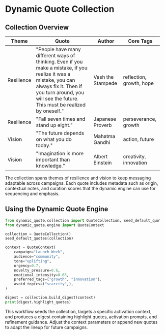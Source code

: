 <!-- deno-fmt-ignore-file -->

# Dynamic Quote Collection

## Collection Overview

| Theme | Quote | Author | Core Tags |
| --- | --- | --- | --- |
| Resilience | "People have many different ways of thinking. Even if you make a mistake, if you realize it was a mistake, you can always fix it. Then if you turn around, you will see the future. This must be realized by oneself." | Vash the Stampede | reflection, growth, hope |
| Resilience | "Fall seven times and stand up eight." | Japanese Proverb | perseverance, growth |
| Vision | "The future depends on what you do today." | Mahatma Gandhi | action, future |
| Vision | "Imagination is more important than knowledge." | Albert Einstein | creativity, innovation |

The collection spans themes of resilience and vision to keep messaging adaptable across campaigns. Each quote includes metadata such as origin, contextual notes, and curation scores that the dynamic engine can use for sequencing and emphasis.

## Using the Dynamic Quote Engine

```python
from dynamic_quote.collection import QuoteCollection, seed_default_quotes
from dynamic_quote.engine import QuoteContext

collection = QuoteCollection()
seed_default_quotes(collection)

context = QuoteContext(
    campaign="Launch Week",
    audience="community",
    tone="uplifting",
    urgency=0.7,
    novelty_pressure=0.6,
    emotional_intensity=0.65,
    preferred_tags=("growth", "innovation"),
    avoid_topics=("scarcity",),
)

digest = collection.build_digest(context)
print(digest.highlight_quotes)
```

This workflow seeds the collection, targets a specific activation context, and produces a digest containing highlight quotes, activation prompts, and refinement guidance. Adjust the context parameters or append new quotes to adapt the lineup for future campaigns.
